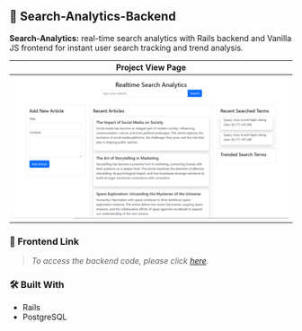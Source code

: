 ## 📖 Search-Analytics-Backend
**Search-Analytics:** real-time search analytics with Rails backend and Vanilla JS frontend for instant user search tracking and trend analysis.


| Project View Page                                                                                                       |
| ----------------------------------------------------------------------------------------------------------------------- |
| <div align="center" width="auto"><img alt="Finance-Tracker login" src="./project-img.PNG"/></div> |




### 🔗 Frontend Link 
  > _To access the backend code, please click [here](https://github.com/ab-noori/Search-Analytics-Frontend)._


### 🛠 Built With 

  <ul>
    <li>Rails</li>
    <li>PostgreSQL</li>
  </ul>

